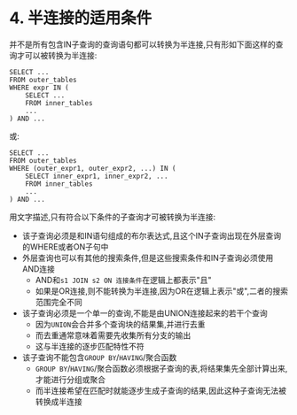# 4. 半连接的适用条件

并不是所有包含IN子查询的查询语句都可以转换为半连接,只有形如下面这样的查询才可以被转换为半连接:

```
SELECT ...
FROM outer_tables 
WHERE expr IN (
    SELECT ...
    FROM inner_tables
    ...
) AND ...
```

或:

```
SELECT ...
FROM outer_tables 
WHERE (outer_expr1, outer_expr2, ...) IN (
    SELECT inner_expr1, inner_expr2, ...
    FROM inner_tables
    ...
) AND ...
```

用文字描述,只有符合以下条件的子查询才可被转换为半连接:

- 该子查询必须是和IN语句组成的布尔表达式,且这个IN子查询出现在外层查询的WHERE或者ON子句中
- 外层查询也可以有其他的搜索条件,但是这些搜索条件和IN子查询必须使用AND连接
  - AND和`s1 JOIN s2 ON 连接条件`在逻辑上都表示"且"
  - 如果是OR连接,则不能转换为半连接,因为OR在逻辑上表示"或",二者的搜索范围完全不同
- 该子查询必须是一个单一的查询,不能是由UNION连接起来的若干个查询
  - 因为`UNION`会合并多个查询块的结果集,并进行去重
  - 而去重通常意味着需要先收集所有分支的输出
  - 这与半连接的逐步匹配特性不符
- 该子查询不能包含`GROUP BY`/`HAVING`/聚合函数
  - `GROUP BY`/`HAVING`/聚合函数必须根据子查询的表,将结果集先全部计算出来,才能进行分组或聚合
  - 而半连接希望在匹配时就能逐步生成子查询的结果,因此这种子查询无法被转换成半连接
